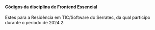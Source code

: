 #### Códigos da disciplina de Frontend Essencial
Estes para a Residência em TIC/Software do Serratec, da qual participo durante o período de 2024.2.
